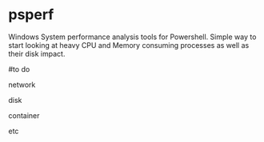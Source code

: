 # psperf
Windows System performance analysis tools for Powershell. Simple way to start looking at heavy CPU and Memory consuming processes as well as their disk impact.





#to do

network

disk

container

etc
